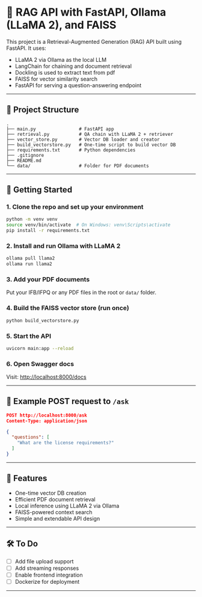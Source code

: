 
# 🧠 RAG API with FastAPI, Ollama (LLaMA 2), and FAISS

This project is a Retrieval-Augmented Generation (RAG) API built using FastAPI. It uses:
-  LLaMA 2 via Ollama as the local LLM
-  LangChain for chaining and document retrieval
-  Dockling is used to extract text from pdf 
-  FAISS for vector similarity search
-  FastAPI for serving a question-answering endpoint

---

## 📁 Project Structure

```
.
├── main.py                # FastAPI app
├── retrieval.py           # QA chain with LLaMA 2 + retriever
├── vector_store.py        # Vector DB loader and creator
├── build_vectorstore.py   # One-time script to build vector DB
├── requirements.txt       # Python dependencies
├── .gitignore
├── README.md
└── data/                  # Folder for PDF documents
```

---

## 🚀 Getting Started

### 1. Clone the repo and set up your environment

```bash
python -m venv venv
source venv/bin/activate  # On Windows: venv\Scripts\activate
pip install -r requirements.txt
```

### 2. Install and run Ollama with LLaMA 2

```bash
ollama pull llama2
ollama run llama2
```

### 3. Add your PDF documents

Put your IFB/IFPQ or any PDF files in the root or `data/` folder.

### 4. Build the FAISS vector store (run once)

```bash
python build_vectorstore.py
```

### 5. Start the API

```bash
uvicorn main:app --reload
```

### 6. Open Swagger docs

Visit: [http://localhost:8000/docs](http://localhost:8000/docs)

---

## 🧪 Example POST request to `/ask`

```json
POST http://localhost:8000/ask
Content-Type: application/json

{
  "questions": [
    "What are the license requirements?"
  ]
}
```

---

## 📌 Features

- One-time vector DB creation
- Efficient PDF document retrieval
- Local inference using LLaMA 2 via Ollama
- FAISS-powered context search
- Simple and extendable API design

---

## 🛠 To Do

- [ ] Add file upload support
- [ ] Add streaming responses
- [ ] Enable frontend integration
- [ ] Dockerize for deployment

---

